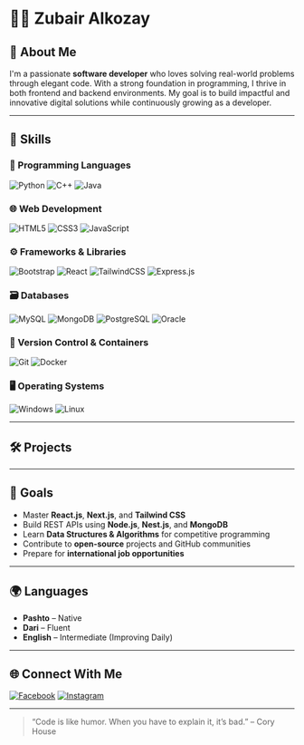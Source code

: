 # 👨‍💻 Zubair Alkozay

## 💬 About Me

I'm a passionate **software developer** who loves solving real-world problems through elegant code. With a strong foundation in programming, I thrive in both frontend and backend environments. My goal is to build impactful and innovative digital solutions while continuously growing as a developer.

---

## 🚀 Skills

### 🧠 Programming Languages
![Python](https://img.shields.io/badge/Python-%233776AB.svg?style=flat&logo=python&logoColor=white)
![C++](https://img.shields.io/badge/C++-%2300599C.svg?style=flat&logo=c%2B%2B&logoColor=white)
![Java](https://img.shields.io/badge/Java-%23ED8B00.svg?style=flat&logo=java&logoColor=white)

### 🌐 Web Development
![HTML5](https://img.shields.io/badge/HTML5-%23E34F26.svg?style=flat&logo=html5&logoColor=white)
![CSS3](https://img.shields.io/badge/CSS3-%231572B6.svg?style=flat&logo=css3&logoColor=white)
![JavaScript](https://img.shields.io/badge/JavaScript-%23F7DF1E.svg?style=flat&logo=javascript&logoColor=black)

### ⚙️ Frameworks & Libraries
![Bootstrap](https://img.shields.io/badge/Bootstrap-%23563D7C.svg?style=flat&logo=bootstrap&logoColor=white)
![React](https://img.shields.io/badge/React-%2361DAFB.svg?style=flat&logo=react&logoColor=black)
![TailwindCSS](https://img.shields.io/badge/Tailwind_CSS-%2306B6D4.svg?style=flat&logo=tailwind-css&logoColor=white)
![Express.js](https://img.shields.io/badge/Express.js-%23404d59.svg?style=flat&logo=express&logoColor=white)

### 🗃️ Databases
![MySQL](https://img.shields.io/badge/MySQL-%2300f.svg?style=flat&logo=mysql&logoColor=white)
![MongoDB](https://img.shields.io/badge/MongoDB-%2347A248.svg?style=flat&logo=mongodb&logoColor=white)
![PostgreSQL](https://img.shields.io/badge/PostgreSQL-%23336791.svg?style=flat&logo=postgresql&logoColor=white)
![Oracle](https://img.shields.io/badge/Oracle-%23F80000.svg?style=flat&logo=oracle&logoColor=white)

### 🔧 Version Control & Containers
![Git](https://img.shields.io/badge/Git-%23F05032.svg?style=flat&logo=git&logoColor=white)
![Docker](https://img.shields.io/badge/Docker-%230db7ed.svg?style=flat&logo=docker&logoColor=white)

### 🖥️ Operating Systems
![Windows](https://img.shields.io/badge/Windows-0078D6?style=flat&logo=windows&logoColor=white)
![Linux](https://img.shields.io/badge/Linux-FCC624?style=flat&logo=linux&logoColor=black)

---

## 🛠️ Projects


---

## 🎯 Goals

- Master **React.js**, **Next.js**, and **Tailwind CSS**
- Build REST APIs using **Node.js**, **Nest.js**, and **MongoDB**
- Learn **Data Structures & Algorithms** for competitive programming
- Contribute to **open-source** projects and GitHub communities
- Prepare for **international job opportunities**

---

## 🌍 Languages

- **Pashto** – Native  
- **Dari** – Fluent  
- **English** – Intermediate (Improving Daily)

---

## 🌐 Connect With Me

[![Facebook](https://img.shields.io/badge/Facebook-%231877F2.svg?style=flat&logo=facebook&logoColor=white)](https://www.facebook.com/profile.php?id=61551244795227)
[![Instagram](https://img.shields.io/badge/Instagram-%23E4405F.svg?style=flat&logo=instagram&logoColor=white)](https://instagram.com/alkozayzubair001?utm_source=qr&igshid=MzNlNGNkZWQ4Mg%3D%3D)

---

> “Code is like humor. When you have to explain it, it’s bad.” – Cory House

